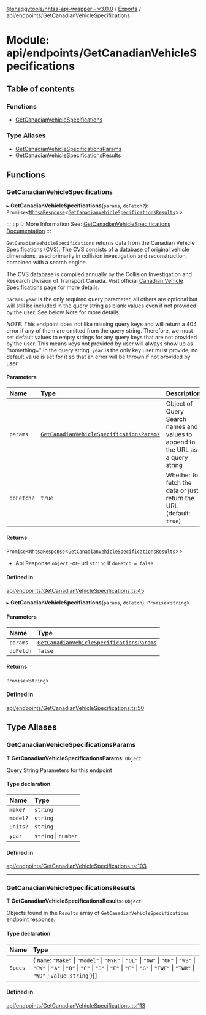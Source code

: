 [@shaggytools/nhtsa-api-wrapper - v3.0.0](../index.md) / [Exports](../modules.md) / api/endpoints/GetCanadianVehicleSpecifications

# Module: api/endpoints/GetCanadianVehicleSpecifications

## Table of contents

### Functions

- [GetCanadianVehicleSpecifications](api_endpoints_GetCanadianVehicleSpecifications.md#getcanadianvehiclespecifications)

### Type Aliases

- [GetCanadianVehicleSpecificationsParams](api_endpoints_GetCanadianVehicleSpecifications.md#getcanadianvehiclespecificationsparams)
- [GetCanadianVehicleSpecificationsResults](api_endpoints_GetCanadianVehicleSpecifications.md#getcanadianvehiclespecificationsresults)

## Functions

### GetCanadianVehicleSpecifications

▸ **GetCanadianVehicleSpecifications**(`params`, `doFetch?`): `Promise`<[`NhtsaResponse`](api_types.md#nhtsaresponse)<[`GetCanadianVehicleSpecificationsResults`](api_endpoints_GetCanadianVehicleSpecifications.md#getcanadianvehiclespecificationsresults)\>\>

::: tip :bulb: More Information
See: [GetCanadianVehicleSpecifications Documentation](/api/get-canadian-vehicle-specifications)
:::

`GetCanadianVehicleSpecifications` returns data from the Canadian Vehicle Specifications (CVS).
The CVS consists of a database of original vehicle dimensions, used primarily in
collision investigation and reconstruction, combined with a search engine.

The CVS database is compiled annually by the Collision Investigation and Research Division of
Transport Canada. Visit official
[Canadian Vehicle Specifications](http://www.carsp.ca/research/resources/safety-sources/canadian-vehicle-specifications/)
page for more details.

`params.year` is the only required query parameter, all others are optional but will still be
included in the query string as blank values even if not provided by the user.
See below Note for more details.

_NOTE:_ This endpoint does not like missing query keys and will return a 404 error if any of
them are omitted from the query string. Therefore, we must set default values to empty strings
for any query keys that are not provided by the user. This means keys not provided by user will
always show up as "something=" in the query string. `year` is the only key user must provide,
no default value is set for it so that an error will be thrown if not provided by user.

#### Parameters

| Name | Type | Description |
| :------ | :------ | :------ |
| `params` | [`GetCanadianVehicleSpecificationsParams`](api_endpoints_GetCanadianVehicleSpecifications.md#getcanadianvehiclespecificationsparams) | Object of Query Search names and values to append to the URL as a query string |
| `doFetch?` | ``true`` | Whether to fetch the data or just return the URL (default: `true`) |

#### Returns

`Promise`<[`NhtsaResponse`](api_types.md#nhtsaresponse)<[`GetCanadianVehicleSpecificationsResults`](api_endpoints_GetCanadianVehicleSpecifications.md#getcanadianvehiclespecificationsresults)\>\>

- Api
Response `object` -or- url `string` if `doFetch = false`

#### Defined in

[api/endpoints/GetCanadianVehicleSpecifications.ts:45](https://github.com/ShaggyTech/nhtsa-api-wrapper/blob/a4e673e/packages/lib/src/api/endpoints/GetCanadianVehicleSpecifications.ts#L45)

▸ **GetCanadianVehicleSpecifications**(`params`, `doFetch`): `Promise`<`string`\>

#### Parameters

| Name | Type |
| :------ | :------ |
| `params` | [`GetCanadianVehicleSpecificationsParams`](api_endpoints_GetCanadianVehicleSpecifications.md#getcanadianvehiclespecificationsparams) |
| `doFetch` | ``false`` |

#### Returns

`Promise`<`string`\>

#### Defined in

[api/endpoints/GetCanadianVehicleSpecifications.ts:50](https://github.com/ShaggyTech/nhtsa-api-wrapper/blob/a4e673e/packages/lib/src/api/endpoints/GetCanadianVehicleSpecifications.ts#L50)

## Type Aliases

### GetCanadianVehicleSpecificationsParams

Ƭ **GetCanadianVehicleSpecificationsParams**: `Object`

Query String Parameters for this endpoint

#### Type declaration

| Name | Type |
| :------ | :------ |
| `make?` | `string` |
| `model?` | `string` |
| `units?` | `string` |
| `year` | `string` \| `number` |

#### Defined in

[api/endpoints/GetCanadianVehicleSpecifications.ts:103](https://github.com/ShaggyTech/nhtsa-api-wrapper/blob/a4e673e/packages/lib/src/api/endpoints/GetCanadianVehicleSpecifications.ts#L103)

___

### GetCanadianVehicleSpecificationsResults

Ƭ **GetCanadianVehicleSpecificationsResults**: `Object`

Objects found in the `Results` array of `GetCanadianVehicleSpecifications` endpoint response.

#### Type declaration

| Name | Type |
| :------ | :------ |
| `Specs` | { `Name`: ``"Make"`` \| ``"Model"`` \| ``"MYR"`` \| ``"OL"`` \| ``"OW"`` \| ``"OH"`` \| ``"WB"`` \| ``"CW"`` \| ``"A"`` \| ``"B"`` \| ``"C"`` \| ``"D"`` \| ``"E"`` \| ``"F"`` \| ``"G"`` \| ``"TWF"`` \| ``"TWR"`` \| ``"WD"`` ; `Value`: `string`  }[] |

#### Defined in

[api/endpoints/GetCanadianVehicleSpecifications.ts:113](https://github.com/ShaggyTech/nhtsa-api-wrapper/blob/a4e673e/packages/lib/src/api/endpoints/GetCanadianVehicleSpecifications.ts#L113)
